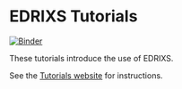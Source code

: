 # EDRIXS Tutorials

[![Binder](https://mybinder.org/badge_logo.svg)](https://mybinder.org/v2/gh/EDRIXS/RIXSREXS2025-tutorial/HEAD?urlpath=lab/tree/tutorials/)

These tutorials introduce the use of EDRIXS.

See the [Tutorials website][] for instructions.

[Tutorials website]: https://edrixs.github.io/RIXSREXS2025-tutorial/

